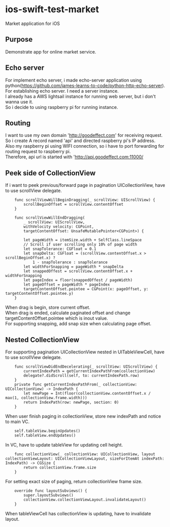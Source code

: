 # ios-swift-test-market

Market application for iOS

## Purpose

Demonstrate app for online market service.

## Echo server

For implement echo server, i made echo-server application using python(https://github.com/james-learns-to-code/python-http-echo-server).  
For establishing echo server. I need a server instance.  
I already has a AWS lightsail instance for running web server, but i don't wanna use it.  
So i decide to using raspberry pi for running instance.  

## Routing

I want to use my own domain 'http://goodeffect.com' for receiving request.  
So i create A record named 'api' and directed raspberry pi's IP address.  
Also my raspberry pi using WIFI connection, so i have to port forwarding for routing request to raspberry pi.   
Therefore, api url is started with 'http://api.goodeffect.com:11000/  

## Peek side of CollectionView

If i want to peek previous/forward page in pagination UICollectionView, have to use scrollView delegate.

```
    func scrollViewWillBeginDragging(_ scrollView: UIScrollView) {
        scrollBeginOffset = scrollView.contentOffset
    }
    
    func scrollViewWillEndDragging(
        _ scrollView: UIScrollView,
        withVelocity velocity: CGPoint,
        targetContentOffset: UnsafeMutablePointer<CGPoint>) {
        
        let pageWidth = itemSize.width + SelfClass.lineSpace
        // Scroll if user scrolling only 10% of page width
        let snapTolerance: CGFloat = 0.1
        let snapDelta: CGFloat = (scrollView.contentOffset.x > scrollBeginOffset.x) ?
            1 - snapTolerance : snapTolerance
        let widthForSnapping = pageWidth * snapDelta
        let snappedOffest = scrollView.contentOffset.x + widthForSnapping
        let pageIndex = floor(snappedOffest / pageWidth)
        let pageOffset = pageWidth * pageIndex
        targetContentOffset.pointee = CGPoint(x: pageOffset, y: targetContentOffset.pointee.y)
    }
```

When drag is begin, store current offset.  
When drag is ended, calculate paginated offset and change targetContentOffset.pointee which is inout value.  
For supporting snapping, add snap size when calculating page offset.

## Nested CollectionView

For supporting pagination UICollectionView nested in UITableViewCell, have to use scrollView delegate. 

```
    func scrollViewDidEndDecelerating(_ scrollView: UIScrollView) {
        currentIndexPath = getCurrentIndexPathFrom(collectionView)
        delegate?.didScroll(self, to: currentIndexPath.row)
    }
    private func getCurrentIndexPathFrom(_ collectionView: UICollectionView) -> IndexPath {
        let newPage = Int(floor(collectionView.contentOffset.x / max(1, collectionView.frame.width)))
        return IndexPath(row: newPage, section: 0)
    }
```

When user finish paging in collectionView, store new indexPath and notice to main VC.


```
    self.tableView.beginUpdates()
    self.tableView.endUpdates()
```

In VC, have to update tableView for updating cell height.

```
    func collectionView(_ collectionView: UICollectionView, layout collectionViewLayout: UICollectionViewLayout, sizeForItemAt indexPath: IndexPath) -> CGSize {
        return collectionView.frame.size
    }
```

For setting exact size of paging, return collectionView frame size.

```
    override func layoutSubviews() {
        super.layoutSubviews()
        collectionView.collectionViewLayout.invalidateLayout()
    }
```

When tableViewCell has collectionView is updating, have to invalidate layout.
